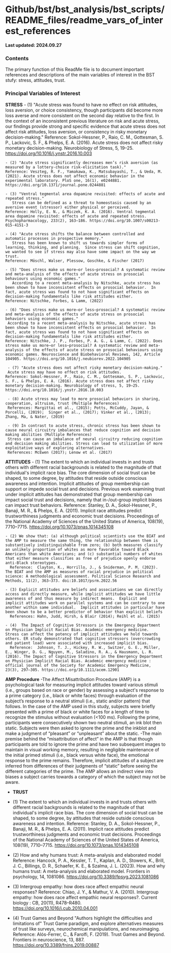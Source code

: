 #  Github/bst/bst_analysis/bst_scripts/README_files/readme_vars_of_interest_references

**Last updated: 2024.09.27**


### Contents

The primary function of this ReadMe file is to document important references and descriptions of the main variables of interest in the BST stufy: stress, attitudes, trust.

### Principal Variables of Interest

**STRESS**
    - (1) "Acute stress was found to have no effect on risk attitudes, loss aversion, or choice consistency, though participants did become more loss averse and more consistent on the second day relative to the first. In the context of an inconsistent previous literature on risk and acute stress, our findings provide strong and specific evidence that acute stress does not affect risk attitudes, loss aversion, or consistency in risky monetary decision-making."
    Reference: Sokol-Hessner, P., Raio, C. M., Gottesman, S. P., Lackovic, S. F., & Phelps, E. A. (2016). Acute stress does not affect risky monetary decision-making. Neurobiology of Stress, 5, 19–25. https://doi.org/10.1016/j.ynstr.2016.10.003
    
    - (2) "Acute stress significantly decreases men’s risk aversion (as measured by a lottery-choice risk-elicitation task)."
    Reference: Veszteg, R. F., Yamakawa, K., Matsubayashi, T., & Ueda, M. (2021). Acute stress does not affect economic behavior in the experimental laboratory. PloS one, 16(1), e0244881. https://doi.org/10.1371/journal.pone.0244881
   
    - (3) "Ventral tegmental area dopamine revisited: effects of acute and repeated stress."
       Stress can be defined as a threat to homeostasis caused by an aversive event (stressor) either physical or perceived.
    Reference: Holly, E. N., & Miczek, K. A. (2016). Ventral tegmental area dopamine revisited: effects of acute and repeated stress. Psychopharmacology, 233(2), 163–186. https://doi.org/10.1007/s00213-015-4151-3
      
    - (4) "Acute stress shifts the balance between controlled and automatic processes in prospective memory."
       Stress has been known to shift us towards simpler forms of learning, thinking, and planning.  Since stress can shift cognition, we wanted to see if stress may also have some impact on the way we trust.
    Reference: Möschl, Walser, Plessow, Goschke, & Fischer (2017)

    - (5) "Does stress make us more—or less—prosocial? A systematic review and meta-analysis of the effects of acute stress on prosocial behaviours using economic games."
       According to a recent meta-analysis by Nitschke, acute stress has been shown to have inconsistent effects on prosocial behavior.  In fact, acute stress was found to not have significant effects on decision-making fundamentals like risk attitudes either. 
    Reference: Nitschke, Forbes, & Lamm, (2022)
      
    - (6) "Does stress make us more—or less—prosocial? A systematic review and meta-analysis of the effects of acute stress on prosocial behaviors using economic games."
     According to a recent meta-analysis by Nitschke, acute stress has been shown to have inconsistent effects on prosocial behavior.  In fact, acute stress was found to not have significant effects on decision-making fundamentals like risk attitudes either. 
    Reference: Nitschke, J. P., Forbes, P. A. G., & Lamm, C. (2022). Does stress make us more—or less—prosocial? A systematic review and meta-analysis of the effects of acute stress on prosocial behaviours using economic games. Neuroscience and Biobehavioral Reviews, 142, Article 104905. https://doi.org/10.1016/j.neubiorev.2022.104905
     
     - (7) "Acute stress does not affect risky monetary decision-making."
     Acute stress may have no effect on risk attitudes.
    Reference: Sokol-Hessner, P., Raio, C. M., Gottesman, S. P., Lackovic, S. F., & Phelps, E. A. (2016). Acute stress does not affect risky monetary decision-making. Neurobiology of stress, 5, 19–25. https://doi.org/10.1016/j.ynstr.2016.10.003

     - (8) Acute stress may lead to more prosocial behaviors in sharing, cooperation, altruism, trust (Multiple References)
     References: Margittai et al., (2015); Potts, McCuddy, Jayan, & Porcelli, (2019);  Singer et al., (2017); Vinker et al., (2013); Zhang, Ma, & Nater, (2019)
     
     - (9) In contrast to acute stress, chronic stress has been shown to cause neural circuitry imbalances that reduce cognition and decision making abilities (Multiple References)
     Stress can cause an imbalance of neural circuitry reducing cognition and decision making abilities. Stress can lead to utilization of more exploitative ways of exploring alternatives.
     References: McEwen (2017); Lenow et al. (2017) 

     

     
 **ATTITUDES**
    - (1) The extent to which an individual invests in and trusts others with different racial backgrounds is related to the magnitude of that individual's implicit race bias. The core dimension of social trust can be shaped, to some degree, by attitudes that reside outside conscious awareness and intention.
    Implicit attitudes of group membership can support or impede social trust and decisions. Previous work examining trust under implicit attitudes has demonstrated that group membership can impact social trust and decisions, namely that in-/out-group implicit biases can impact trust behaviors.
    Reference: Stanley, D. A., Sokol-Hessner, P., Banaji, M. R., & Phelps, E. A. (2011). Implicit race attitudes predict trustworthiness judgments and economic trust decisions. Proceedings of the National Academy of Sciences of the United States of America, 108(19), 7710–7715. https://doi.org/10.1073/pnas.1014345108
    
    - (2) We show that: (a) although political scientists use the BIAT and the AMP to measure the same thing, the relationship between them is substantively indistinguishable from zero; (b) both measures classify an unlikely proportion of whites as more favorable toward Black Americans than white Americans; and (c) substantial numbers of whites that either measure classifies as free of prejudice openly endorse anti-Black stereotypes. 
      Reference:  Clayton, K., Horrillo, J., & Sniderman, P. M. (2023). The BIAT and the AMP as measures of racial prejudice in political science: A methodological assessment. Political Science Research and Methods, 11(2), 363–373. doi:10.1017/psrm.2022.56

    - (3) Explicit attitudes are beliefs and associations we can directly access and directly measure, while implicit attitudes we have little awareness of and thus measure by indirect means.  Explicit and implicit attitudes work on parallel systems and can be contrary to one another within same individual.  Implicit attitudes in particular have been shown to be a better predictor of behavior than explicit beliefs
      References: Hahn, Judd, Hirsh, & Blair (2014); Reihl et al. (2015) 

    - (4)  The Impact of Cognitive Stressors in the Emergency Department on Physician Implicit Racial Bias. Academic emergency medicine.
    Stress can affect the potency of implicit attitudes we hold towards others. ER study demonstrated that cognitive stressors (overcrowding and patient load) were associated with increased implicit bias. 
      Reference:  Johnson, T. J., Hickey, R. W., Switzer, G. E., Miller, E., Winger, D. G., Nguyen, M., Saladino, R. A., & Hausmann, L. R. (2016). The Impact of Cognitive Stressors in the Emergency Department on Physician Implicit Racial Bias. Academic emergency medicine : official journal of the Society for Academic Emergency Medicine, 23(3), 297–305. https://doi.org/10.1111/acem.12901 
      
      
  **AMP Procedure**
  -The Affect Misattribution Procedure (AMP) is a psychological task for measuring implicit attitudes toward various stimuli (i.e., groups based on race or gender) by assessing a subject's response to a prime category (i.e., black or white faces) through evaluation of the subject’s response to a neutral stimuli (i.e., static and/or pattern) that follows. In the case of the AMP used in this study, subjects were briefly presented with a prime of black or white faces for a length of time to recognize the stimulus without evaluation (<100 ms).  Following the prime, participants were consecutively shown two neutral stimuli, an ink blot then static. Subjects were then asked to ignore the prime and the inkblot and make a judgment of “pleasant” or “unpleasant” about the static.
  -The main premise behind the “misattribution of affect” in the AMP is that though participants are told to ignore the prime and have two subsequent images to maintain in visual working memory, resulting in negligible maintenance of the initial primed stimuli (i.e., black versus white face), the emotional response to the prime remains.  Therefore, implicit attitudes of a subject are inferred from differences of their judgments of “static” before seeing the different categories of the prime.  The AMP allows an indirect view into biases a subject carries towards a category of which the subject may not be aware.


 
- **TRUST**

- (1) The extent to which an individual invests in and trusts others with different racial backgrounds is related to the magnitude of that individual's implicit race bias. The core dimension of social trust can be shaped, to some degree, by attitudes that reside outside conscious awareness and intention.
      Reference: Stanley, D. A., Sokol-Hessner, P., Banaji, M. R., & Phelps, E. A. (2011). Implicit race attitudes predict trustworthiness judgments and economic trust decisions. Proceedings of the National Academy of Sciences of the United States of America, 108(19), 7710–7715. https://doi.org/10.1073/pnas.1014345108
    
- (2) How and why humans trust: A meta-analysis and elaborated model
      Reference: Hancock, P. A., Kessler, T. T., Kaplan, A. D., Stowers, K., Brill, J. C., Billings, D. R., Schaefer, K. E., & Szalma, J. L. (2023). How and why humans trust: A meta-analysis and elaborated model. Frontiers in psychology, 14, 1081086. https://doi.org/10.3389/fpsyg.2023.1081086
      
- (3) Intergroup empathy: how does race affect empathic neural responses?
      Reference: Chiao, J. Y., & Mathur, V. A. (2010). Intergroup empathy: how does race affect empathic neural responses?. Current biology : CB, 20(11), R478–R480. https://doi.org/10.1016/j.cub.2010.04.001
      
- (4) Trust Games and Beyond
      "Authors highlight the difficulties and limitations of" Trust Game paradigm, and explore alternatives measures of trust like surveys, neurochemical manipulations, and neuroimaging.
      Reference: Alós-Ferrer, C., & Farolfi, F. (2019). Trust Games and Beyond. Frontiers in neuroscience, 13, 887. https://doi.org/10.3389/fnins.2019.00887
